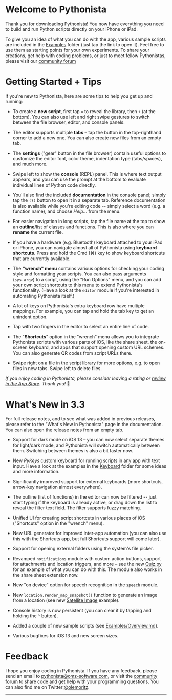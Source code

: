 #  Welcome to Pythonista

Thank you for downloading Pythonista! You now have everything you need to build and run Python scripts directly on your iPhone or iPad. 

To give you an idea of what you can do with the app, various sample scripts are included in the [Examples][examples] folder (just tap the link to open it). Feel free to use them as starting points for your own experiments. To share your creations, get help with coding problems, or just to meet fellow Pythonistas, please visit our [community forum][forum]


#  Getting Started + Tips

If you're new to Pythonista, here are some tips to help you get up and running:

* To create a **new script**, first tap `≡` to reveal the library, then `+` (at the bottom). You can also use left and right swipe gestures to switch between the file browser, editor, and console panels.

* The editor supports multiple **tabs** – tap the button in the top-righthand corner to add a new one. You can also create new files from an empty tab.

* The **settings** ("gear" button in the file browser) contain useful options to customize the editor font, color theme, indentation type (tabs/spaces), and much more.

* Swipe left to show the **console** (REPL) panel. This is where text output appears, and you can use the prompt at the bottom to evaluate individual lines of Python code directly.

* You'll also find the included **documentation** in the console panel; simply tap the `(?)` button to open it in a separate tab. Reference documentation is also available while you're editing code -- simply select a word (e.g. a function name), and choose *Help…* from the menu.

* For easier navigation in long scripts, tap the file name at the top to show an **outline**/list of classes and functions. This is also where you can **rename** the current file.

* If you have a hardware (e.g. Bluetooth) keyboard attached to your iPad or iPhone, you can navigate almost all of Pythonista using **keyboard shortcuts**. Press and hold the Cmd (⌘) key to show keyboard shortcuts that are currently available.

* The **"wrench" menu** contains various options for checking your coding style and formatting your scripts. You can also pass arguments (`sys.argv`) to a script, using the "Run Options" menu, and you can add your own script shortcuts to this menu to extend Pythonista's functionality. (Have a look at the `editor` module if you're interested in automating Pythonista itself.)

* A lot of keys on Pythonista's extra keyboard row have multiple mappings. For example, you can tap and hold the tab key to get an unindent option.

* Tap with two fingers in the editor to select an entire line of code.

* The "**Shortcuts**" option in the "wrench" menu allows you to integrate Pythonista scripts with various parts of iOS, like the share sheet, the on-screen keyboard, and apps that support opening custom URL schemes. You can also generate QR codes from script URLs there.

* Swipe right on a file in the script library for more options, e.g. to open files in new tabs. Swipe left to delete files.

*If you enjoy coding in Pythonista, please consider leaving a rating or [review in the App Store][review]. Thank you!* 
💚

# What's New in 3.3

For full release notes, and to see what was added in previous releases, please refer to the "What's New in Pythonista" page in the documentation. You can also open the release notes from an empty tab.

* Support for dark mode on iOS 13 – you can now select separate themes for light/dark mode, and Pythonista will switch automatically between them. Switching between themes is also a bit faster now.

* New *PyKeys* custom keyboard for running scripts in any app with text input. Have a look at the examples in the [Keyboard][kb_examples] folder for some ideas and more information.

* Significantly improved support for external keyboards (more shortcuts, arrow-key navigation almost everywhere).

* The outline (list of functions) in the editor can now be filtered -- just start typing if the keyboard is already active, or drag down the list to reveal the filter text field. The filter supports fuzzy matching.

* Unified UI for creating script shortcuts in various places of iOS ("Shortcuts" option in the "wrench" menu).

* New URL generator for improved inter-app automation (you can also use this with the Shortcuts app, but full Shortcuts support will come later).

* Support for opening external folders using the system's file picker.

* Revamped `notifications` module with custom action buttons, support for attachments and location triggers, and more – see the new [Quiz.py][quiz] for an example of what you can do with this. The module also works in the share sheet extension now.

* New "on device" option for speech recognition in the `speech` module.

* New `location.render_map_snapshot()` function to generate an image from a location (see new [Satellite Image][satellite] example).

* Console history is now persistent (you can clear it by tapping and holding the `^` button).

* Added a couple of new sample scripts (see [Examples/Overview.md][overview.md]).

* Various bugfixes for iOS 13 and new screen sizes.

[overview.md]: pythonista3://Examples/Overview.md?action=open 
[kb_examples]: pythonista3://Examples/Keyboard/?action=open
[quiz]: pythonista3://Examples/Misc/Quiz.py?action=open
[satellite]: pythonista3://Examples/Misc/Satellite%20Image.py?action=open


# Feedback

I hope you enjoy coding in Pythonista. If you have any feedback, please send an email to <pythonista@omz-software.com>, or visit the [community forum][forum] to share code and get help with your programming questions. You can also find me on Twitter:[@olemoritz][twitter].

---

[forum]: https://forum.omz-software.com
[twitter]: http://twitter.com/olemoritz
[review]: itms-apps://itunes.apple.com/app/id1085978097?action=write-review
[examples]: pythonista3://Examples/?action=open
